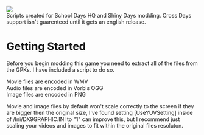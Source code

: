 ![](https://upload.wikimedia.org/wikipedia/commons/thumb/5/5f/School_Days_Logo.svg/250px-School_Days_Logo.svg.png)  
Scripts created for School Days HQ and Shiny Days modding. Cross Days support isn't guarenteed until it gets an english release.

# Getting Started
Before you begin modding this game you need to extract all of the files from the GPKs. I have included a script to do so. 

Movie files are encoded in WMV  
Audio files are encoded in Vorbis OGG  
Image files are encoded in PNG

Movie and image files by default won't scale correctly to the screen if they are bigger then the original size, I've found setting [UseYUVSetting] inside of /Ini/DX9GRAPHIC.INI to "1" can improve this, but I recommend just scaling your videos and images to fit within the original files resoluton. 
